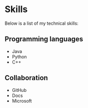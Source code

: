 # Skills

Below is a list of my technical skills:
## Programming languages
- Java
- Python
- C++

## Collaboration
- GitHub
- Docs
- Microsoft
